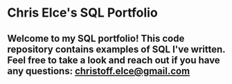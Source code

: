 # Chris Elce's SQL Portfolio 
## Welcome to my SQL portfolio! This code repository contains examples of SQL I've written. Feel free to take a look and reach out if you have any questions: christoff.elce@gmail.com
